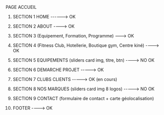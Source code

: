 PAGE ACCUEIL
1) SECTION 1 HOME ------> OK
2) SECTION 2 ABOUT ----> OK
3) SECTION 3 (Equipement, Formation, Programme) ---> OK
4) SECTION 4 (Fitness Club, Hotellerie, Boutique gym, Centre kiné) ----> OK
   
5) SECTION 5 EQUIPEMENTS (sliders card img, titre, btn) ----> NO OK
6) SECTION 6 DEMARCHE PROJET -----> OK
7) SECTION 7 CLUBS CLIENTS -----> OK (en cours)
8) SECTION 8 NOS MARQUES (sliders card img 8 logos) -----> NO OK
9) SECTION 9 CONTACT (formulaire de contact + carte géolocalisation)
10) FOOTER ----> OK
